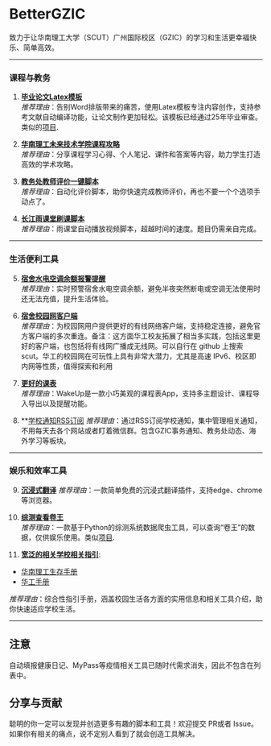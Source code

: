 # BetterGZIC

致力于让华南理工大学（SCUT）广州国际校区（GZIC）的学习和生活更幸福快乐、简单高效。

---

### 课程与教务

1. **[毕业论文Latex模板](https://github.com/frinkleko/SCUT-thesis)**  
   *推荐理由*：告别Word排版带来的痛苦，使用Latex模板专注内容创作，支持参考文献自动编译功能，让论文制作更加轻松。该模板已经通过25年毕业审查。类似的[项目](https://github.com/alwintsui/scutthesis).

2. **[华南理工未来技术学院课程攻略](https://github.com/OpenFuTech/SCUT-FT-Guide)**  
   *推荐理由*：分享课程学习心得、个人笔记、课件和答案等内容，助力学生打造高效的学术攻略。

3. **[教务处教师评价一键脚本](https://github.com/Thungghuan/teacher_comment)**  
   *推荐理由*：自动化评价脚本，助你快速完成教师评价，再也不要一个个选项手动点了。

4. **[长江雨课堂刷课脚本](https://github.com/Cat1007/yuketangHelperSCUTLite)**  
   *推荐理由*：雨课堂自动播放视频脚本，超越时间的速度。题目仍需亲自完成。

---

### 生活便利工具
5. **[宿舍水电空调余额报警提醒](https://github.com/frinkleko/elec_room_info)**  
   *推荐理由*：实时预警宿舍水电空调余额，避免半夜突然断电或空调无法使用时还无法充值，提升生活体验。

6. **[宿舍校园网客户端](https://github.com/SeaLoong/drcom4scut)**  
   *推荐理由*：为校园网用户提供更好的有线网络客户端，支持稳定连接，避免官方客户端的多次重连。备注：这方面华工校友拓展了相当多实践，包括这里更好的客户端，也包括将有线网广播成无线网。可以自行在 github 上搜索 scut。华工的校园网在可玩性上具有非常大潜力，尤其是高速 IPv6、校区即内网等性质，值得探索和利用

7. **[更好的课表](https://www.wakeup.fun/)**  
   *推荐理由*：WakeUp是一款小巧美观的课程表App，支持多主题设计、课程导入导出以及提醒功能。

8. **[学校通知RSS订阅](https://docs.rsshub.app/routes/university#%E5%8D%8E%E5%8D%97%E7%90%86%E5%B7%A5%E5%A4%A7%E5%AD%A6)
   *推荐理由*：通过RSS订阅学校通知，集中管理相关通知，不用每天去各个网站或者盯着微信群。包含GZIC事务通知、教务处动态、海外学习等板块。
---

### 娱乐和效率工具
9. **[沉浸式翻译](https://github.com/fishjar/kiss-translator)**
   *推荐理由*：一款简单免费的沉浸式翻译插件，支持edge、chrome等浏览器。

10. **[综测查看卷王](https://github.com/1067088037/SCUTFindOverachievers)**  
   *推荐理由*：一款基于Python的综测系统数据爬虫工具，可以查询“卷王”的数据，仅供娱乐使用。类似[项目](https://github.com/kellehod/GradeCrawler).

11. **[宽泛的相关学校相关指引]()**:  
   - [华南理工生存手册](https://github.com/Kozmosa/survive-in-scut)  
   - [华工手册](https://www.gzic.online/)  

   *推荐理由*：综合性指引手册，涵盖校园生活各方面的实用信息和相关工具介绍，助你快速适应学校生活。

---

## 注意
自动填报健康日记、MyPass等疫情相关工具已随时代需求消失，因此不包含在列表中。

## 分享与贡献
聪明的你一定可以发现并创造更多有趣的脚本和工具！欢迎提交 PR或者 Issue。如果你有相关的痛点，说不定别人看到了就会创造工具解决。
